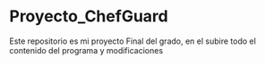 # Proyecto_ChefGuard
Este repositorio es mi proyecto Final del grado, en el subire todo el contenido del programa y modificaciones
